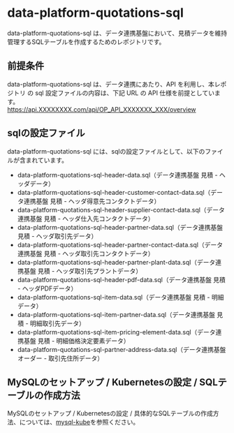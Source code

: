 # data-platform-quotations-sql 

data-platform-quotations-sql は、データ連携基盤において、見積データを維持管理するSQLテーブルを作成するためのレポジトリです。  

## 前提条件  
data-platform-quotations-sql は、データ連携にあたり、API を利用し、本レポジトリ の sql 設定ファイルの内容は、下記 URL の API 仕様を前提としています。  
https://api.XXXXXXXX.com/api/OP_API_XXXXXXX_XXX/overview   

## sqlの設定ファイル

data-platform-quotations-sql には、sqlの設定ファイルとして、以下のファイルが含まれています。    

* data-platform-quotations-sql-header-data.sql（データ連携基盤 見積 - ヘッダデータ）
* data-platform-quotations-sql-header-customer-contact-data.sql（データ連携基盤 見積 - ヘッダ得意先コンタクトデータ）
* data-platform-quotations-sql-header-supplier-contact-data.sql（データ連携基盤 見積 - ヘッダ仕入先コンタクトデータ）
* data-platform-quotations-sql-header-partner-data.sql（データ連携基盤 見積 - ヘッダ取引先データ）
* data-platform-quotations-sql-header-partner-contact-data.sql（データ連携基盤 見積 - ヘッダ取引先コンタクトデータ）
* data-platform-quotations-sql-header-partner-plant-data.sql（データ連携基盤 見積 - ヘッダ取引先プラントデータ）
* data-platform-quotations-sql-header-pdf-data.sql（データ連携基盤 見積 - ヘッダPDFデータ）
* data-platform-quotations-sql-item-data.sql（データ連携基盤 見積 - 明細データ）
* data-platform-quotations-sql-item-partner-data.sql（データ連携基盤 見積 - 明細取引先データ）
* data-platform-quotations-sql-item-pricing-element-data.sql（データ連携基盤 見積 - 明細価格決定要素データ）
* data-platform-quotations-sql-partner-address-data.sql（データ連携基盤 オーダー - 取引先住所データ）

## MySQLのセットアップ / Kubernetesの設定 / SQLテーブルの作成方法
MySQLのセットアップ / Kubernetesの設定 / 具体的なSQLテーブルの作成方法、については、[mysql-kube](https://github.com/latonaio/mysql-kube)を参照ください。  

